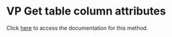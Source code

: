 <!---->
# VP Get table column attributes

Click [here](https://developer.4d.com/docs/ViewPro/method-list#vp-get-table-column-attributes) to access the documentation for this method.

